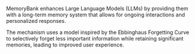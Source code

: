 MemoryBank enhances Large Language Models (LLMs) by providing them with a long-term memory system that allows for ongoing interactions and personalized responses.

The mechanism uses a model inspired by the Ebbinghaus Forgetting Curve to selectively forget less important information while retaining significant memories, leading to improved user experience.